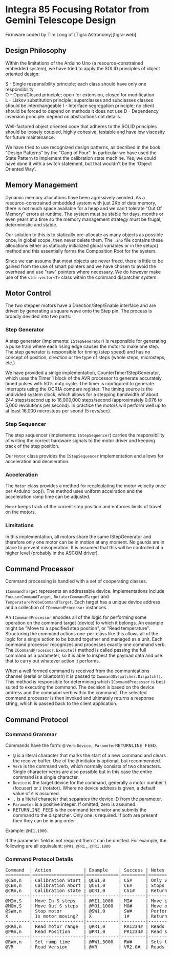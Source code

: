 # Integra 85 Focusing Rotator from Gemini Telescope Design
Firmware coded by Tim Long of [Tigra Astronomy][tigra-web]

## Design Philosophy

Within the limitations of the Arduino Uno (a resource-constrained embedded system),
we have tried to apply the SOLID principles of object oriented design:

S - Single responsibility principle; each class should have only one responsibility  
O - Open/Closed principle; open for extension, closed for modification  
L - Liskov substitution principle; superclasses and subclasses classes should be interchangeable
I - Interface segregation principle; no client should be forced to depend on methods it does not use
D - Dependency inversion principle: depend on abstractions not details.

Well-factored object oriented code that adheres to the SOLID principles should be loosely coupled,
highly cohesive, testable and have low viscosity for future maintenance.

We have tried to use recognized design patterns, as decribed in the book
"Design Patterns" by the "Gang of Four". In particular we have used the State Pattern to
implement the calibration state machine. Yes, we could have done it with
a switch statement, but that wouldn't be the 'Object Oriented Way'.

## Memory Management

Dynamic memory allocations have been agressively avoided. As a
resource-constrained embedded system with just 2Kb of data memory, there is not
much space available for a heap and we can't tolerate "Out Of Memory" errors
at runtime. The system must be stable for days, months or even years at a time
so the memory management strategy must be frugal, deterministic and stable.

Our solution to this is to statically pre-allocate as many objects as possible once,
in global scope, then never delete them. The `.ino` file contains these allocations
either as statically initialized global variables or in the setup() method and this
essentially forms the Composition Root for the system.

Since we can assume that most objects are never freed, there is little to be gained
from the use of smart pointers and we have chosen to avoid the overhead and use "raw" pointers
where necessary. We do however make use of the `std::vector<T>` class within the command
dispatcher system.

## Motor Control

The two stepper motors have a Direction/Step/Enable interface and are driven by generating
a square wave onto the Step pin. The process is broadly devided into two parts:

### Step Generator

A step generator (implements: `IStepGenerator`) is responsible for generating a pulse train
where each rising edge causes the motor to make one step. The step generator is responsible
for timing (step speed) and has no concept of position, direction or the type of steps (whole
steps, microsteps, etc.)

We have provided a sinlge implementation, CounterTimer1StepGenerator, which uses the Timer 1
block of the AVR processor to generate accurately timed pulses with 50% duty cycle.
The timer is configured to generate interrupts using the OCR1A compare register. The timing
source is the undivided system clock, which allows for a stepping bandwidth of about 
244 steps/second up to 16,000,000 steps/second (approximately 0.076 to 5,000 revolutions per second).
In practice the motors will perform well up to at least 16,000 microsteps per seond (5 revs/sec).

### Step Sequencer

The step sequencer (implements: `IStepSequencer`) carries the responsibility of writing the correct 
hardware signals to the motor driver and keeping track of the step position.

Our `Motor` class provides the `IStepSequencer` implementation and allows for acceleration
and deceleration.

### Acceleration

The `Motor` class provides a method for recalculating the motor velocity once per Arduino loop().
The method uses uniform accelration and the acceleration ramp time can be adjusted.

`Motor` keeps track of the current step position and enforces limits of travel on the motors.

### Limitations

In this implementation, all motors share the same IStepGenerator and therefore only one motor can be
in motion at any moment. No gaurds are in place to prevent misoperation. It is assumed that this will
be controlled at a higher level (probably in the ASCOM driver).

## Command Processor

Command processing is handled with a set of cooperating classes.

`ICommandTarget` represents an addressable device. Implementations include `FocuserCommandTarget`, 
`RotatorCommandTarget` and `TemperatureProbeCommandTarget`. Each target has a unique device address
and a collection of `ICommandProcessor` instances.

An `ICommandProcessor` encodes all of the logic for performing some operation on the command target
(device) to which it belongs. An example might be "Move to a specified step position", or "Read 
temperature". Structuring the command actions one-per-class like this allows all of the logic
for a single action to be bound together and managed as a unit. Each command processor recognizes 
and processes exactly one command verb. The `ICommandProcessor.Execute()` method is called passing 
the full command as a parameter, so it is able to inspect the payload data and use that to carry out
whatever action it performs.

When a well formed command is received from the communications channel (serial or bluetooth) it is
passed to `CommandDispatcher.Dispatch()`. This method is responsible for determining which
`ICommandProcessor` is best suited to executing the command. The decision is based on the device
address and the command verb within the command. The selected command processor is then invoked
and ultimately returns a response string, which is passed back to the client application.

## Command Protocol

### Command Grammar

Commands have the form: <kbd>@</kbd> `Verb` `Device`<kbd>,</kbd> `Parameter`<kbd>RETURN</kbd><kbd>LINE FEED</kbd>.

- <kbd>@</kbd> is a literal character that marks the start of a new command and clears the receive buffer. Use of the <kbd>@</kbd> initiator is optional, but recommended.
- `Verb` is the command verb, which normally consists of two characters. Single character verbs are also possible but in this case the entire command is a single character.
- `Device` is the target device for the command, generally a motor number `1` (focuser) or `2` (rotator).
Where no device address is given, a default value of `0` is assumed.
- <kbd>,</kbd> is a literal character that separates the device ID from the parameter.
- `Parameter` is a positive integer. If omitted, zero is assumed.
- <kbd>RETURN</kbd><kbd>LINE FEED</kbd> is the command terminator and submits the command to the dispatcher.
Only one is required. If both are present then they can be in any order.

<example>Example: `@MI1,1000`.</example>

If the parameter field is not required then it can be omitted. For example, the following are all equivalent:
`@PR1`, `@PR1,`, `@PR1,1000`

### Command Protocol Details

<pre>
Command  | Action            | Example    | Success | Notes
=========|===================|============|=========|=====================================================
@CSm,n   | Calibration Start | @CS1,0     | CS#     | Only valid for motor 1 (focuser). Parameter ignored.
@CEm,n   | Calibration Abort | @CE1,0     | CE#     | Stops calibration and sets status to Cancelled
@CRm,n   | Calibration state | @CR1,0     | CS1#    | Returns 0=Uncalibrated; 1=Calibrated; 2=In Progress; 3=Cancelled
---------|-------------------|------------|---------|-----------------------------------------------------
@MIm,S   | Move In S steps   | @MI1,1000  | MI#     | Move in or anticlockwise
@MOm,S   | Move Out S steps  | @MO1,1000  | MO#     | Move out or clockwise
@SWm,n   | Stop motor        | @SW1,0     | SW#     | Performs an emergency stop (no deceleration)
X        | Is motor moving?  | X          | 1#      | Returns 0# if stopped; 1# focuser; 2# rotator
---------|-------------------|------------|---------|-----------------------------------------------------
@RRm,n   | Read motor range  | @RR1,0     | RR1234# | Reads the range of movement in steps for motor m
@PRm,n   | Read Position     | @PR1,0     | PR1234# | Read step position of motor m (parameter ignored)
---------|-------------------|------------|---------|-----------------------------------------------------
@RWm,n   | Set ramp time     | @RW1,5000  | RW#     | Sets the ramp time in milliseconds. Minimum 100ms.
@VR      | Read Version      | @VR        | VR2.0#  | Reads the firmware version number Major.Minor
</pre>


[tigra-home]:    http://tigra-astronomy.com
[gtd-home]:     www.geminitelescope.com/